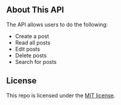 
## About This API

The API allows users to do the following:
- Create a post
- Read all posts
- Edit  posts
- Delete posts
- Search for posts

## License

This repo is licensed under the [MIT license](https://opensource.org/licenses/MIT).
